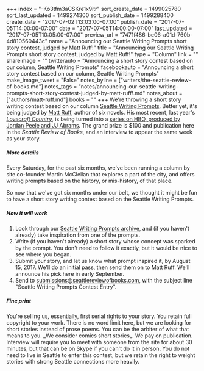 +++
index = "-Ko3tfm3aCSKre1x9itr"
sort_create_date = 1499025780
sort_last_updated = 1499274300
sort_publish_date = 1499288400
create_date = "2017-07-02T13:03:00-07:00"
publish_date = "2017-07-05T14:00:00-07:00"
date = "2017-07-05T14:00:00-07:00"
last_updated = "2017-07-05T10:05:00-07:00"
preview_url = "7471f486-be06-a01d-760b-4d810560443c"
name = "Announcing our Seattle Writing Prompts short story contest, judged by Matt Ruff!"
title = "Announcing our Seattle Writing Prompts short story contest, judged by Matt Ruff!"
type = "Column"
link = ""
shareimage = ""
twitterauto = "Announcing a short story contest based on our column, Seattle Writing Prompts"
facebookauto = "Announcing a short story contest based on our column, Seattle Writing Prompts"
make_image_tweet = "False"
notes_byline = ["writers/the-seattle-review-of-books.md"]
notes_tags = "notes/announcing-our-seattle-writing-prompts-short-story-contest-judged-by-matt-ruff!.md"
notes_about = ["authors/matt-ruff.md"]
books = ""
+++
We're throwing a short story writing contest based on our column [Seattle Writing Prompts](http://www.seattlereviewofbooks.com/tags/seattle-writing-prompts "The Seattle Review of Books"). Better yet, it's being judged by [Matt Ruff](http://www.bymattruff.com "Author Matt Ruff&#8217;s home page"), author of six novels. His most recent, last year's [_Lovecraft Country_](http://www.seattlereviewofbooks.com/reviews/caught-after-dark-in-lovecraft-country/), is being turned into a [series on HBO, produced by Jordan Peele and JJ Abrams](http://www.seattlereviewofbooks.com/notes/2017/05/16/jordan-peele-signs-on-to-produce-matt-ruffs-lovecraft-country-as-a-tv-series/ "The Seattle Review of Books - Jordan Peele signs on to produce Matt Ruff&#39;s Lovecraft Country as a TV series"). The grand prize is $100 and publication here in the _Seattle Review of Books_, and an interview to appear the same week as your story.

<h5>More details</h5>
Every Saturday, for the past six months, we've been running a column by site co-founder Martin McClellan that explores a part of the city, and offers writing prompts based on the history, or mis-history, of that place.

So now that we've got six months under our belt, we thought it might be fun to have a short story writing contest based on the Seattle Writing Prompts.

<h5>How it will work</h5>

1. Look through our [Seattle Writing Prompts archive](http://www.seattlereviewofbooks.com/tags/seattle-writing-prompts "The Seattle Review of Books"), and (if you haven't already) take inspiration from one of the prompts. 
2. Write (if you haven't already) a short story whose concept was sparked by the prompt. You don't need to follow it exactly, but it would be nice to see where you began. 
3. Submit your story, and let us know what prompt inspired it, by August 15, 2017. We'll do an initial pass, then send them on to Matt Ruff. We'll announce his pick here in early September.
4. Send to [submissions@seattlereviewofbooks.com](mailto:submissions@seattlereviewofbooks.com), with the subject line "Seattle Writing Prompts Contest Entry". 

<h5>Fine print</h5>
You're selling us, essentially, first serial rights to your story. You retain full copyright to your work. There is no word limit here, but we are looking for short stories instead of prose poems. You can be the arbiter of what that means to you. _We consider comics short stories_. We pay on publication. Interview will require you to meet with someone from the site for about 30 minutes, but that can be on Skype if you can't do it in person. You do not need to live in Seattle to enter this contest, but we retain the right to weight stories with strong Seattle connections more heavily. 